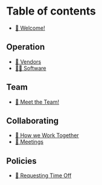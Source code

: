 # Table of contents

* [👋 Welcome!](README.md)

<!-- ## About us

* [🚀 Vision, Mission & Focus](about-us/vision-mission-and-focus/README.md)
  * [Vision](about-us/vision-mission-and-focus/vision.md)
  * [Mission](about-us/vision-mission-and-focus/mission.md)
  * [Focus](about-us/vision-mission-and-focus/focus.md) -->

## Operation

* [🏪 Vendors](operation/vendors/vendors.md)
* [👨‍💻 Software](operation/software/software.md)
## Team

* [👋 Meet the Team!](team/meet-the-team.md)

## Collaborating

* [🤝 How we Work Together](collaborating/how-we-work-together.md)
* [📅 Meetings](collaborating/meetings.md)

## Policies

* [🌴 Requesting Time Off](policies/requesting-time-off.md)
